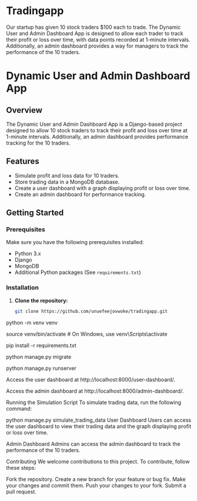 # Tradingapp
Our startup has given 10 stock traders $100 each to trade. The Dynamic User and Admin Dashboard App is designed to allow each trader to track their profit or loss over time, with data points recorded at 1-minute intervals. Additionally, an admin dashboard provides a way for managers to track the performance of the 10 traders.


# Dynamic User and Admin Dashboard App

## Overview

The Dynamic User and Admin Dashboard App is a Django-based project designed to allow 10 stock traders to track their profit and loss over time at 1-minute intervals. Additionally, an admin dashboard provides performance tracking for the 10 traders.

## Features

- Simulate profit and loss data for 10 traders.
- Store trading data in a MongoDB database.
- Create a user dashboard with a graph displaying profit or loss over time.
- Create an admin dashboard for performance tracking.


## Getting Started

### Prerequisites

Make sure you have the following prerequisites installed:

- Python 3.x
- Django
- MongoDB
- Additional Python packages (See `requirements.txt`)

### Installation

1. **Clone the repository:**

   ```bash
   git clone https://github.com/unuefeejovwoke/tradingapp.git

python -m venv venv

source venv/bin/activate  # On Windows, use venv\Scripts\activate


pip install -r requirements.txt

python manage.py migrate

python manage.py runserver

Access the user dashboard at http://localhost:8000/user-dashboard/.

Access the admin dashboard at http://localhost:8000/admin-dashboard/.

Running the Simulation Script
To simulate trading data, run the following command:

python manage.py simulate_trading_data
User Dashboard
Users can access the user dashboard to view their trading data and the graph displaying profit or loss over time.

Admin Dashboard
Admins can access the admin dashboard to track the performance of the 10 traders.

Contributing
We welcome contributions to this project. To contribute, follow these steps:

Fork the repository.
Create a new branch for your feature or bug fix.
Make your changes and commit them.
Push your changes to your fork.
Submit a pull request.

